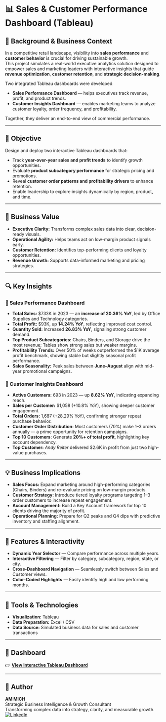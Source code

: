 # 📊 Sales & Customer Performance Dashboard (Tableau)

## 🧠 Background & Business Context
In a competitive retail landscape, visibility into **sales performance** and **customer behavior** is crucial for driving sustainable growth.  
This project simulates a real-world executive analytics solution designed to empower sales and marketing leaders with interactive insights that guide **revenue optimization**, **customer retention**, and **strategic decision-making**.

Two integrated Tableau dashboards were developed:
- **Sales Performance Dashboard** — helps executives track revenue, profit, and product trends.
- **Customer Insights Dashboard** — enables marketing teams to analyze customer loyalty, order frequency, and profitability.

Together, they deliver an end-to-end view of commercial performance.

---

## 🎯 Objective
Design and deploy two interactive Tableau dashboards that:
- Track **year-over-year sales and profit trends** to identify growth opportunities.
- Evaluate **product subcategory performance** for strategic pricing and promotions.
- Reveal **customer order patterns and profitability drivers** to enhance retention.
- Enable leadership to explore insights dynamically by region, product, and time.

---

## 💼 Business Value
- **Executive Clarity:** Transforms complex sales data into clear, decision-ready visuals.  
- **Operational Agility:** Helps teams act on low-margin product signals early.  
- **Customer Retention:** Identifies top-performing clients and loyalty opportunities.  
- **Revenue Growth:** Supports data-informed marketing and pricing strategies.

---

## 🔍 Key Insights

### 🧭 Sales Performance Dashboard
- **Total Sales:** $733K in 2023 — an **increase of 20.36% YoY**, led by Office Supplies and Technology categories.  
- **Total Profit:** $93K, up **14.24% YoY**, reflecting improved cost control.  
- **Quantity Sold:** Increased **26.83% YoY**, signaling strong customer demand.  
- **Top Product Subcategories:** Chairs, Binders, and Storage drive the most revenue; Tables show strong sales but weaker margins.  
- **Profitability Trends:** Over 50% of weeks outperformed the $1K average profit benchmark, showing stable but slightly seasonal profit performance.  
- **Sales Seasonality:** Peak sales between **June–August** align with mid-year promotional campaigns.

### 👥 Customer Insights Dashboard
- **Active Customers:** 693 in 2023 — up **8.62% YoY**, indicating expanding reach.  
- **Sales per Customer:** $1,058 (+10.8% YoY), showing deeper customer engagement.  
- **Total Orders:** 1,687 (+28.29% YoY), confirming stronger repeat purchase behavior.  
- **Customer Order Distribution:** Most customers (70%) make 1–3 orders annually — a prime opportunity for retention campaigns.  
- **Top 10 Customers:** Generate **20%+ of total profit**, highlighting key account dependency.  
- **Top Customer:** *Andy Reiter* delivered $2.6K in profit from just two high-value purchases.

---

## 💡 Business Implications
- **Sales Focus:** Expand marketing around high-performing categories (Chairs, Binders) and re-evaluate pricing on low-margin products.  
- **Customer Strategy:** Introduce tiered loyalty programs targeting 1–3 order customers to increase repeat engagement.  
- **Account Management:** Build a Key Account framework for top 10 clients driving the majority of profit.  
- **Operational Planning:** Prepare for Q2 peaks and Q4 dips with predictive inventory and staffing alignment.

---

## 🧭 Features & Interactivity
- **Dynamic Year Selector** — Compare performance across multiple years.  
- **Interactive Filtering** — Filter by category, subcategory, region, state, or city.  
- **Cross-Dashboard Navigation** — Seamlessly switch between Sales and Customer views.  
- **Color-Coded Highlights** — Easily identify high and low performing months.

---

## 🧰 Tools & Technologies
- **Visualization:** Tableau  
- **Data Preparation:** Excel / CSV  
- **Data Source:** Simulated business data for sales and customer transactions  

---

## 🔗 Dashboard
👉 [**View Interactive Tableau Dashboard**](https://public.tableau.com/shared/JJ3KG7CWF?:display_count=n&:origin=viz_share_link)

---

## 🧠 Author
**AM MICH**  
Strategic Business Intelligence & Growth Consultant  
Transforming complex data into strategy, clarity, and measurable growth.  
[![LinkedIn](https://img.shields.io/badge/LinkedIn-AM--MICH-blue?style=flat&logo=linkedin)](https://www.linkedin.com/in/your-linkedin/)
